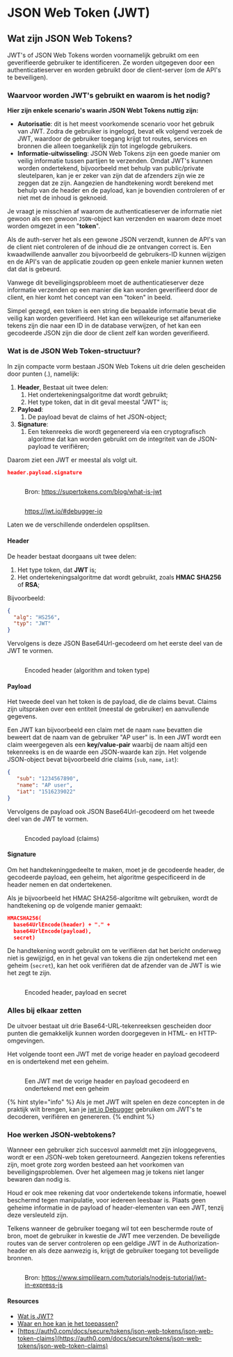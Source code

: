 # JSON Web Token (JWT)

## Wat zijn JSON Web Tokens?

JWT's of JSON Web Tokens worden voornamelijk gebruikt om een geverifieerde gebruiker te identificeren. Ze worden uitgegeven door een authenticatieserver en worden gebruikt door de client-server (om de API's te beveiligen).

### Waarvoor worden JWT's gebruikt en waarom is het nodig?&#x20;

**Hier zijn enkele scenario's waarin JSON Webt Tokens nuttig zijn:**

* **Autorisatie**: dit is het meest voorkomende scenario voor het gebruik van JWT. Zodra de gebruiker is ingelogd, bevat elk volgend verzoek de JWT, waardoor de gebruiker toegang krijgt tot routes, services en bronnen die alleen toegankelijk zijn tot ingelogde gebruikers.&#x20;
* **Informatie-uitwisseling**: JSON Web Tokens zijn een goede manier om veilig informatie tussen partijen te verzenden. Omdat JWT's kunnen worden ondertekend, bijvoorbeeld met behulp van public/private sleutelparen, kan je er zeker van zijn dat de afzenders zijn wie ze zeggen dat ze zijn. Aangezien de handtekening wordt berekend met behulp van de header en de payload, kan je bovendien controleren of er niet met de inhoud is geknoeid.

Je vraagt je misschien af waarom de authenticatieserver de informatie niet gewoon als een gewoon `JSON`-object kan verzenden en waarom deze moet worden omgezet in een "**token**".

Als de auth-server het als een gewone JSON verzendt, kunnen de API's van de client niet controleren of de inhoud die ze ontvangen correct is. Een kwaadwillende aanvaller zou bijvoorbeeld de gebruikers-ID kunnen wijzigen en de API's van de applicatie zouden op geen enkele manier kunnen weten dat dat is gebeurd.

Vanwege dit beveiligingsprobleem moet de authenticatieserver deze informatie verzenden op een manier die kan worden geverifieerd door de client, en hier komt het concept van een "token" in beeld.

Simpel gezegd, een token is een string die bepaalde informatie bevat die veilig kan worden geverifieerd. Het kan een willekeurige set alfanumerieke tekens zijn die naar een ID in de database verwijzen, of het kan een gecodeerde JSON zijn die door de client zelf kan worden geverifieerd.

### Wat is de JSON Web Token-structuur?&#x20;

In zijn compacte vorm bestaan JSON Web Tokens uit drie delen gescheiden door punten (.), namelijk:

1. **Header**, Bestaat uit twee delen:
   1. Het ondertekeningsalgoritme dat wordt gebruikt;
   2. Het type token, dat in dit geval meestal "JWT" is;
2. **Payload**:
   1. De payload bevat de claims of het JSON-object;
3. **Signature**:
   1. Een tekenreeks die wordt gegenereerd via een cryptografisch algoritme dat kan worden gebruikt om de integriteit van de JSON-payload te verifiëren;

Daarom ziet een JWT er meestal als volgt uit.

```json
header.payload.signature
```

<figure><img src="../../.gitbook/assets/image (2).png" alt=""><figcaption><p>Bron: <a href="https://supertokens.com/blog/what-is-jwt">https://supertokens.com/blog/what-is-jwt</a></p></figcaption></figure>

<figure><img src="../../.gitbook/assets/image (18).png" alt=""><figcaption><p><a href="https://jwt.io/#debugger-io">https://jwt.io/#debugger-io</a></p></figcaption></figure>

Laten we de verschillende onderdelen opsplitsen.

#### Header&#x20;

De header bestaat doorgaans uit twee delen:&#x20;

1. Het type token, dat **JWT** is;
2. Het ondertekeningsalgoritme dat wordt gebruikt, zoals **HMAC** **SHA256** of **RSA**;

Bijvoorbeeld:

```json
{
  "alg": "HS256",
  "typ": "JWT"
}
```

Vervolgens is deze JSON Base64Url-gecodeerd om het eerste deel van de JWT te vormen.

<figure><img src="../../.gitbook/assets/image (19).png" alt=""><figcaption><p>Encoded header (algorithm and token type)</p></figcaption></figure>

#### Payload&#x20;

Het tweede deel van het token is de payload, die de claims bevat. Claims zijn uitspraken over een entiteit (meestal de gebruiker) en aanvullende gegevens.&#x20;

Een JWT kan bijvoorbeeld een claim met de naam `name` bevatten die beweert dat de naam van de gebruiker "AP user" is. In een JWT wordt een claim weergegeven als een **key/value-pair** waarbij de naam altijd een tekenreeks is en de waarde een JSON-waarde kan zijn. Het volgende JSON-object bevat bijvoorbeeld drie claims (`sub`, `name`, `iat`):

```json
{
   "sub": "1234567890",
   "name": "AP user",
   "iat": "1516239022"
}
```

Vervolgens de payload ook JSON Base64Url-gecodeerd om het tweede deel van de JWT te vormen.

<figure><img src="../../.gitbook/assets/image (14).png" alt=""><figcaption><p>Encoded payload (claims)</p></figcaption></figure>

#### Signature

Om het handtekeninggedeelte te maken, moet je de gecodeerde header, de gecodeerde payload, een geheim, het algoritme gespecificeerd in de header nemen en dat ondertekenen.

Als je bijvoorbeeld het HMAC SHA256-algoritme wilt gebruiken, wordt de handtekening op de volgende manier gemaakt:

```json
HMACSHA256(
  base64UrlEncode(header) + "." +
  base64UrlEncode(payload),
  secret)
```

De handtekening wordt gebruikt om te verifiëren dat het bericht onderweg niet is gewijzigd, en in het geval van tokens die zijn ondertekend met een geheim (`secret`), kan het ook verifiëren dat de afzender van de JWT is wie het zegt te zijn.

<figure><img src="../../.gitbook/assets/image (6).png" alt=""><figcaption><p>Encoded header, payload en secret</p></figcaption></figure>

### Alles bij elkaar zetten

De uitvoer bestaat uit drie Base64-URL-tekenreeksen gescheiden door punten die gemakkelijk kunnen worden doorgegeven in HTML- en HTTP-omgevingen.

Het volgende toont een JWT met de vorige header en payload gecodeerd en is ondertekend met een geheim.

<figure><img src="../../.gitbook/assets/image.png" alt=""><figcaption><p>Een JWT met de vorige header en payload gecodeerd en ondertekend met een geheim</p></figcaption></figure>

{% hint style="info" %}
Als je met JWT wilt spelen en deze concepten in de praktijk wilt brengen, kan je [jwt.io Debugger](https://jwt.io/#debugger-io) gebruiken om JWT's te decoderen, verifiëren en genereren.
{% endhint %}

### Hoe werken JSON-webtokens?

Wanneer een gebruiker zich succesvol aanmeldt met zijn inloggegevens, wordt er een JSON-web token geretourneerd. Aangezien tokens referenties zijn, moet grote zorg worden besteed aan het voorkomen van beveiligingsproblemen. Over het algemeen mag je tokens niet langer bewaren dan nodig is.

Houd er ook mee rekening dat voor ondertekende tokens informatie, hoewel beschermd tegen manipulatie, voor iedereen leesbaar is. Plaats geen geheime informatie in de payload of header-elementen van een JWT, tenzij deze versleuteld zijn.

Telkens wanneer de gebruiker toegang wil tot een beschermde route of bron, moet de gebruiker in kwestie de JWT mee verzenden. De beveiligde routes van de server controleren op een geldige JWT in de Authorization-header en als deze aanwezig is, krijgt de gebruiker toegang tot beveiligde bronnen.

<figure><img src="../../.gitbook/assets/image (5).png" alt=""><figcaption><p>Bron: <a href="https://www.simplilearn.com/tutorials/nodejs-tutorial/jwt-in-express-js">https://www.simplilearn.com/tutorials/nodejs-tutorial/jwt-in-express-js</a></p></figcaption></figure>

#### Resources

* [Wat is JWT?](https://jwt.io/introduction)
* [Waar en hoe kan je het toepassen?](https://supertokens.com/blog/what-is-jwt)
* [https://auth0.com/docs/secure/tokens/json-web-tokens/json-web-token-claims](https://auth0.com/docs/secure/tokens/json-web-tokens/json-web-token-claims)
